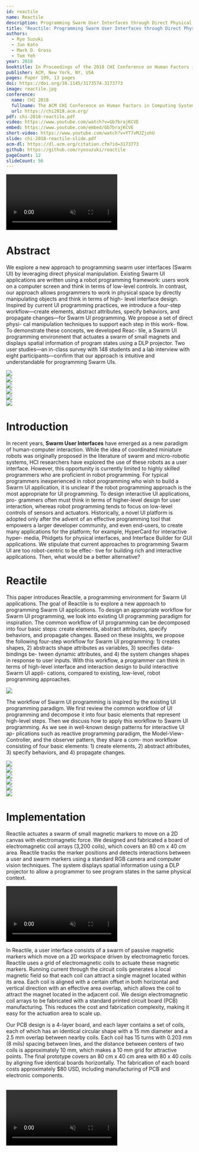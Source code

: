 ```yaml
---
id: reactile
name: Reactile
description: Programming Swarm User Interfaces through Direct Physical Manipulation
title: "Reactile: Programming Swarm User Interfaces through Direct Physical Manipulation"
authors:
  - Ryo Suzuki
  - Jun Kato
  - Mark D. Gross
  - Tom Yeh
year: 2018
booktitle: In Proceedings of the 2018 CHI Conference on Human Factors in Computing Systems (CHI '18)
publisher: ACM, New York, NY, USA
pages: Paper 199, 13 pages
doi: https://doi.org/10.1145/3173574.3173773
image: reactile.jpg
conference:
  name: CHI 2018
  fullname: The ACM CHI Conference on Human Factors in Computing Systems (CHI 2018)
  url: https://chi2018.acm.org/
pdf: chi-2018-reactile.pdf
video: https://www.youtube.com/watch?v=Gb7brajKCVE
embed: https://www.youtube.com/embed/Gb7brajKCVE
short-video: https://www.youtube.com/watch?v=YT7vMJZjohU
slide: chi-2018-reactile-slide.pdf
acm-dl: https://dl.acm.org/citation.cfm?id=3173773
github: https://github.com/ryosuzuki/reactile
pageCount: 12
slideCount: 56
---
```


<video preload="metadata" autoPlay loop muted playsInline webkit-playsinline="">
  <source src="/static/projects/reactile/top.mp4" type="video/mp4"></source>
</video>

# Abstract

We explore a new approach to programming swarm user interfaces (Swarm UI) by leveraging direct physical manipulation. Existing Swarm UI applications are written using a robot programming framework: users work on a computer screen and think in terms of low-level controls. In contrast, our approach allows programmers to work in physical space by directly manipulating objects and think in terms of high- level interface design. Inspired by current UI programming practices, we introduce a four-step workflow—create elements, abstract attributes, specify behaviors, and propagate changes—for Swarm UI programming. We propose a set of direct physi- cal manipulation techniques to support each step in this work- flow. To demonstrate these concepts, we developed Reac- tile, a Swarm UI programming environment that actuates a swarm of small magnets and displays spatial information of program states using a DLP projector. Two user studies—an in-class survey with 148 students and a lab interview with eight participants—confirm that our approach is intuitive and understandable for programming Swarm UIs.

<div class="figures ui three column grid">
  <div class="figure column">
    <a href="/static/projects/reactile/figure-1-1.png" data-lightbox="lightbox"><img src="/static/projects/reactile/figure-1-1.png" /></a>
  </div>
  <div class="figure column">
    <a href="/static/projects/reactile/figure-1-2.png" data-lightbox="lightbox"><img src="/static/projects/reactile/figure-1-2.png" /></a>
  </div>
  <div class="figure column">
    <a href="/static/projects/reactile/figure-1-3.png" data-lightbox="lightbox"><img src="/static/projects/reactile/figure-1-3.png" /></a>
  </div>
</div>


<div class="figures ui three column grid">
  <div class="figure column">
    <a href="/static/projects/reactile/figure-2-1.png" data-lightbox="lightbox"><img src="/static/projects/reactile/figure-2-1.png" /></a>
  </div>
  <div class="figure column">
    <a href="/static/projects/reactile/figure-2-2.png" data-lightbox="lightbox"><img src="/static/projects/reactile/figure-2-2.png" /></a>
  </div>
  <div class="figure column">
    <a href="/static/projects/reactile/figure-2-3.png" data-lightbox="lightbox"><img src="/static/projects/reactile/figure-2-3.png" /></a>
  </div>
</div>


# Introduction

In recent years, **Swarm User Interfaces** have emerged as a new paradigm of human-computer interaction. While the idea of coordinated miniature robots was originally proposed in the literature of swarm and micro-robotic systems, HCI researchers have explored the use of these robots as a user interface.
However, this opportunity is currently limited to highly skilled programmers who are proficient in robot programming. For typical programmers inexperienced in robot programming who wish to build a Swarm UI application, it is unclear if the robot programming approach is the most appropriate for UI programming. To design interactive UI applications, pro- grammers often must think in terms of higher-level design for user interaction, whereas robot programming tends to focus on low-level controls of sensors and actuators. Historically, a novel UI platform is adopted only after the advent of an effective programming tool that empowers a larger developer community, and even end-users, to create many applications for the platform; for example, HyperCard for interactive hyper- media, Phidgets for physical interfaces, and Interface Builder for GUI applications. We stipulate that current approaches to programming Swarm UI are too robot-centric to be effec- tive for building rich and interactive applications. Then, what would be a better alternative?


# Reactile

This paper introduces Reactile, a programming environment for Swarm UI applications.
The goal of Reactile is to explore a new approach to programming Swarm UI applications. To design an appropriate workflow for Swarm UI programming, we look into existing UI programming paradigm for inspiration. The common workflow of UI programming can be decomposed into four basic steps: create elements, abstract attributes, specify behaviors, and propagate changes. Based on these insights, we propose the following four-step workflow for Swarm UI programming: 1) creates shapes, 2) abstracts shape attributes as variables, 3) specifies data-bindings be- tween dynamic attributes, and 4) the system changes shapes in response to user inputs. With this workflow, a programmer can think in terms of high-level interface and interaction design to build interactive Swarm UI appli- cations, compared to existing, low-level, robot programming approaches.


<div class="figures ui one column grid">
  <div class="figure column">
    <a href="/static/projects/reactile/figure-3.png" data-lightbox="lightbox"><img src="/static/projects/reactile/figure-3.png" /></a>
  </div>
</div>

The workflow of Swarm UI programming is inspired by the existing UI programming paradigm. We first review the common workflow of UI programming and decompose it into four basic elements that represent high-level steps. Then we discuss how to apply this workflow to Swarm UI programming.
As we see in well-known design patterns for interactive UI ap- plications such as reactive programming paradigm, the Model-View-Controller, and the observer pattern, they share a com- mon workflow consisting of four basic elements: 1) create elements, 2) abstract attributes, 3) specify behaviors, and 4) propagate changes.


<div class="figures ui three column grid">
  <div class="figure column">
    <a href="/static/projects/reactile/figure-1-4.png" data-lightbox="lightbox"><img src="/static/projects/reactile/figure-1-4.png" /></a>
  </div>
  <div class="figure column">
    <a href="/static/projects/reactile/figure-1-5.png" data-lightbox="lightbox"><img src="/static/projects/reactile/figure-1-5.png" /></a>
  </div>
  <div class="figure column">
    <a href="/static/projects/reactile/figure-1-6.png" data-lightbox="lightbox"><img src="/static/projects/reactile/figure-1-6.png" /></a>
  </div>
</div>

<div class="figures ui three column grid">
  <div class="figure column">
    <a href="/static/projects/reactile/figure-2-4.png" data-lightbox="lightbox"><img src="/static/projects/reactile/figure-2-4.png" /></a>
  </div>
  <div class="figure column">
    <a href="/static/projects/reactile/figure-2-5.png" data-lightbox="lightbox"><img src="/static/projects/reactile/figure-2-5.png" /></a>
  </div>
  <div class="figure column">
    <a href="/static/projects/reactile/figure-2-6.png" data-lightbox="lightbox"><img src="/static/projects/reactile/figure-2-6.png" /></a>
  </div>
</div>

# Implementation

Reactile actuates a swarm of small magnetic markers to move on a 2D canvas with electromagnetic force. We designed and fabricated a board of electromagnetic coil arrays (3,200 coils), which covers an 80 cm x 40 cm area. Reactile tracks the marker positions and detects interactions between a user and swarm markers using a standard RGB camera and computer vision techniques. The system displays spatial information using a DLP projector to allow a programmer to see program states in the same physical context.

<video preload="metadata" autoPlay loop muted playsInline webkit-playsinline="">
  <source src="/static/projects/reactile/coil.mp4" type="video/mp4"></source>
</video>

<br />

In Reactile, a user interface consists of a swarm of passive magnetic markers which move on a 2D workspace driven by electromagnetic forces. Reactile uses a grid of electromagnetic coils to actuate these magnetic markers. Running current through the circuit coils generates a local magnetic field so that each coil can attract a single magnet located within its area. Each coil is aligned with a certain offset in both horizontal and vertical direction with an effective area overlap, which allows the coil to attract the magnet located in the adjacent coil. We design electromagnetic coil arrays to be fabricated with a standard printed circuit board (PCB) manufacturing. This reduces the cost and fabrication complexity, making it easy for the actuation area to scale up.

Our PCB design is a 4-layer board, and each layer contains a set of coils, each of which has an identical circular shape with a 15 mm diameter and a 2.5 mm overlap between nearby coils. Each coil has 15 turns with 0.203 mm (8 mils) spacing between lines, and the distance between centers of two coils is approximately 10 mm, which makes a 10 mm grid for attractive points. The final prototype covers an 80 cm x 40 cm area with 80 x 40 coils by aligning five identical boards horizontally. The fabrication of each board costs approximately $80 USD, including manufacturing of PCB and electronic components.

<br />


<video preload="metadata" autoPlay loop muted playsInline webkit-playsinline="">
  <source src="/static/projects/reactile/mechanism.mp4" type="video/mp4"></source>
</video>


